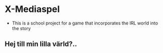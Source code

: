 # X-Mediaspel
* This is a school project for a game that incorporates the IRL world into the story 

## Hej till min lilla värld?..
